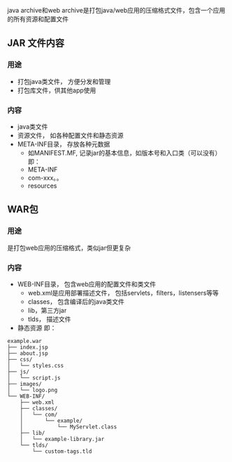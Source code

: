 java archive和web archive是打包java/web应用的压缩格式文件，包含一个应用的所有资源和配置文件
## JAR 文件内容
### 用途
- 打包java类文件， 方便分发和管理
- 打包库文件，供其他app使用
### 内容
- java类文件
- 资源文件， 如各种配置文件和静态资源
- META-INF目录， 存放各种元数据
	- 如MANIFEST.MF, 记录jar的基本信息，如版本号和入口类（可以没有）
即：
	- META-INF
	- com-xxx。。
	- resources
## WAR包
### 用途
是打包web应用的压缩格式，类似jar但更复杂

### 内容
- WEB-INF目录， 包含web应用的配置文件和类文件
	- web.xml是应用部署描述文件， 包括servlets，filters，listensers等等
	- classes， 包含编译后的java类文件
	- lib，第三方jar
	- tlds， 描述文件 
- 静态资源
即：
```
example.war
├── index.jsp
├── about.jsp
├── css/
│   └── styles.css
├── js/
│   └── script.js
├── images/
│   └── logo.png
└── WEB-INF/
    ├── web.xml
    ├── classes/
    │   └── com/
    │       └── example/
    │           └── MyServlet.class
    ├── lib/
    │   └── example-library.jar
    └── tlds/
        └── custom-tags.tld

```